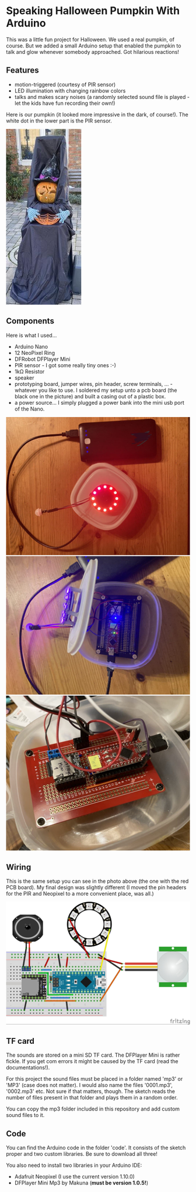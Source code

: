 # Speaking Halloween Pumpkin With Arduino
This was a little fun project for Halloween. We used a real pumpkin, of course. But we added a small Arduino setup that enabled the pumpkin to talk and glow whenever somebody approached. Got hilarious reactions!

## Features
* motion-triggered (courtesy of PIR sensor)
* LED illumination with changing rainbow colors
* talks and makes scary noises (a randomly selected sound file is played - let the kids have fun recording their own!)

Here is our pumpkin (it looked more impressive in the dark, of course!). The white dot in the lower part is the PIR sensor.

![Our pumpkin](info/image3.jpg)

## Components
Here is what I used...

* Arduino Nano
* 12 NeoPixel Ring
* DFRobot DFPlayer Mini
* PIR sensor - I got some really tiny ones :-)
* 1kΩ Resistor
* speaker
* prototyping board, jumper wires, pin header, screw terminals, ... - whatever you like to use. I soldered my setup unto a pcb board (the black one in the picture) and built a casing out of a plastic box.
* a power source... I simply plugged a power bank into the mini usb port of the Nano.

![wiring](info/image1.jpg)
![wiring](info/image2.jpg)
![wiring](info/image4.jpg)

## Wiring
This is the same setup you can see in the photo above (the one with the red PCB board). My final design was slightly different (I moved the pin headers for the PIR and Neopixel to a more convenient place, was all.)

![wiring](info/pumpkin_assembly.jpg)

## TF card
The sounds are stored on a mini SD TF card. The DFPlayer Mini is rather fickle. If you get com errors it might be caused by the TF card (read the documentations!).

For this project the sound files must be placed in a folder named 'mp3' or 'MP3' (case does not matter). I would also name the files '0001.mp3', '0002.mp3' etc. Not sure if that matters, though. The sketch reads the number of files present in that folder and plays them in a random order.

You can copy the mp3 folder included in this repository and add custom sound files to it.

## Code
You can find the Arduino code in the folder 'code'. It consists of the sketch proper and two custom libraries. Be sure to download all three!

You also need to install two libraries in your Arduino IDE:
* Adafruit Neopixel (I use the current version 1.10.0)
* DFPlayer Mini Mp3 by Makuna (**must be version 1.0.5!**)


